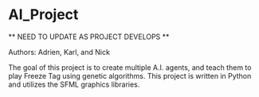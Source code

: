 # AI_Project

** NEED TO UPDATE AS PROJECT DEVELOPS **

Authors: Adrien, Karl, and Nick

The goal of this project is to create multiple A.I. agents, and teach them to play Freeze Tag using genetic algorithms. This project is written in Python and utilizes the SFML graphics libraries.
